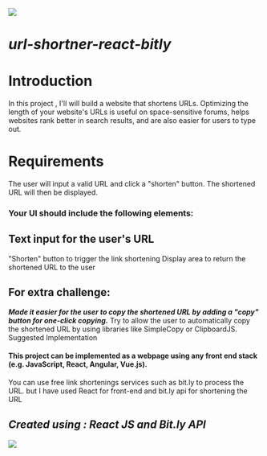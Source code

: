 ![](https://brandslogos.com/wp-content/uploads/images/large/bitly-logo.png)
# ***url-shortner-react-bitly***
# Introduction
In this project , I'll will build a website that shortens URLs. Optimizing the length of your website's URLs is useful on space-sensitive forums, helps websites rank better in search results, and are also easier for users to type out.

# Requirements
The user will input a valid URL and click a "shorten" button. The shortened URL will then be displayed.

### Your UI should include the following elements:

## Text input for the user's URL
"Shorten" button to trigger the link shortening
Display area to return the shortened URL to the user
## For extra challenge:

***Made it easier for the user to copy the shortened URL by adding a "copy" button for one-click copying.***
Try to allow the user to automatically copy the shortened URL by using libraries like SimpleCopy or ClipboardJS.
Suggested Implementation
#### This project can be implemented as a webpage using any front end stack (e.g. JavaScript, React, Angular, Vue.js).

You can use free link shortenings services such as bit.ly to process the URL. but I have used React for front-end and bit.ly api for shortening the URL


## *Created using : React JS and Bit.ly API*
![](https://png2.cleanpng.com/sh/031f57b9b63dbc245e3d9d549c2182bb/L0KzQYm3VsA1N5p0iZH0aYP2gLBuTgJmaZR5RdxqdnH2c8PwkQQuaZ9sjd5qcnr2Pbr2jvlkNZJ5h982NXK0RYXphcY6PGg5Tak3M0S6QYq7UcgyPWM9SaQ7M0S1RoGBUb5xdpg=/kisspng-react-javascript-angularjs-ionic-atom-5b154be6947457.3471941815281223426081.png)
